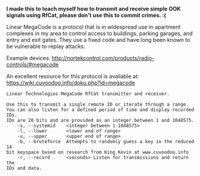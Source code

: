 **I made this to teach myself how to transmit and receive simple OOK
signals using RfCat, please don't use this to commit crimes. :(**

Linear MegaCode is a protocol that is in widespread use in apartment
complexes in my area to control access to buildings, parking garages,
and entry and exit gates. They use a fixed code and have long been known
to be vulnerable to replay attacks.

Example devices:
http://nortekcontrol.com/products/radio-controls/#megacode

An excellent resource for this protocol is available at:
https://wiki.cuvoodoo.info/doku.php?id=megacode

```
Linear Technologies MegaCode RfCat transmitter and receiver.

Use this to transmit a single remote ID or iterate through a range.
You can also listen for a defined period of time and display recorded
IDs.
IDs are 20 bits and are provided as an integer between 1 and 1048575.
    -s, --systemid    <integer between 1-1048575>
    -l, --lower       <lower end of range>
    -u, --upper       <upper end of range>
    -b, --bruteforce  Attempts to randomly guess a key in the reduced 14
bit keyspace based on research from King Kevin at www.cuvoodoo.info
    -r, --record      <seconds> Listen for transmissions and return the
IDs and data.
```
